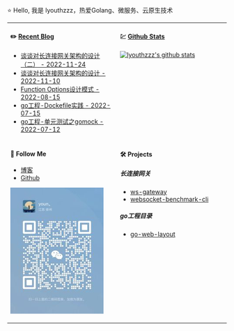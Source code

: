⭐ Hello, 我是 lyouthzzz，热爱Golang、微服务、云原生技术

<table>

<tr>
<td valign="top"  width="50%">

#### ✏️ [Recent Blog](https://younman.com)

- [谈谈对长连接网关架构的设计（二） - 2022-11-24](https://younman.com/2022/11/24/%E8%B0%88%E8%B0%88%E5%AF%B9%E9%95%BF%E8%BF%9E%E6%8E%A5%E7%BD%91%E5%85%B3%E6%9E%B6%E6%9E%84%E7%9A%84%E8%AE%BE%E8%AE%A1%EF%BC%88%E4%BA%8C%EF%BC%89/)
- [谈谈对长连接网关架构的设计 - 2022-11-10](https://younman.com/2022/11/10/%E8%B0%88%E8%B0%88%E5%AF%B9%E9%95%BF%E8%BF%9E%E6%8E%A5%E7%BD%91%E5%85%B3%E6%9E%B6%E6%9E%84%E7%9A%84%E8%AE%BE%E8%AE%A1/)
- [Function Options设计模式 - 2022-08-15](https://younman.com/2022/08/15/FunctionOptionsDesign/)
- [go工程-Dockefile实践 - 2022-07-15](https://younman.com/2022/07/15/go%E5%B7%A5%E7%A8%8B-Dockefile%E5%AE%9E%E8%B7%B5/)
- [go工程-单元测试之gomock - 2022-07-12](https://younman.com/2022/07/12/go%E5%B7%A5%E7%A8%8B-%E5%8D%95%E5%85%83%E6%B5%8B%E8%AF%95%E4%B9%8Bgomock/)

</td>
<td valign="top"  width="50%">

#### 💹 [Github Stats](https://github.com/lyouthzzz)

[![lyouthzzz's github stats](https://github-readme-stats.vercel.app/api?username=lyouthzzz&count_private=true&show_icons=true)](https://github.com/lyouthzzz)

</td>
</tr>

<tr>
<td valign="top"  width="50%">

#### 👀 Follow Me
- [博客](https://younman.com)
- [Github](https://github.com/lyouthzzz)

![微信公众号](qrcode.png)

</td>
<td valign="top"  width="50%">

#### 🛠 Projects

##### 长连接网关
- [ws-gateway](https://github.com/lyouthzzz/ws-gateway)
- [websocket-benchmark-cli](https://github.com/lyouthzzz/websocket-benchmark-cli)
##### go工程目录
- [go-web-layout](https://github.com/lyouthzzz/go-web-layout)

</td>
</tr>

</table>
